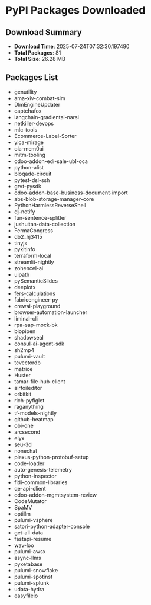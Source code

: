 # PyPI Packages Downloaded

## Download Summary
- **Download Time**: 2025-07-24T07:32:30.197490
- **Total Packages**: 81
- **Total Size**: 26.28 MB

## Packages List
- genutility
- ama-xiv-combat-sim
- DlmEngineUpdater
- captchafox
- langchain-gradientai-narsi
- netkiller-devops
- mlc-tools
- Ecommerce-Label-Sorter
- yica-mirage
- ola-mem0ai
- mitm-tooling
- odoo-addon-edi-sale-ubl-oca
- python-alist
- bloqade-circuit
- pytest-dsl-ssh
- grvt-pysdk
- odoo-addon-base-business-document-import
- abs-blob-storage-manager-core
- PythonHarmlessReverseShell
- dj-notify
- fun-sentence-splitter
- jushuitan-data-collection
- FermaCongress
- db2_hj3415
- tinyjs
- pykitinfo
- terraform-local
- streamlit-nightly
- zohencel-ai
- uipath
- pySemanticSlides
- deeplotx
- fers-calculations
- fabricengineer-py
- crewai-playground
- browser-automation-launcher
- liminal-cli
- rpa-sap-mock-bk
- biopipen
- shadowseal
- consul-ai-agent-sdk
- sh2mp4
- pulumi-vault
- tcvectordb
- matrice
- Huster
- tamar-file-hub-client
- airfoileditor
- orbitkit
- rich-pyfiglet
- raganything
- tf-models-nightly
- github-heatmap
- obi-one
- arcsecond
- elyx
- seu-3d
- nonechat
- plexus-python-protobuf-setup
- code-loader
- auto-genesis-telemetry
- python-inspector
- fidi-common-libraries
- qe-api-client
- odoo-addon-mgmtsystem-review
- CodeMutator
- SpaMV
- optillm
- pulumi-vsphere
- satori-python-adapter-console
- get-all-data
- fastapi-resume
- wav-loo
- pulumi-awsx
- async-llms
- pyxetabase
- pulumi-snowflake
- pulumi-spotinst
- pulumi-splunk
- udata-hydra
- easyfileio
